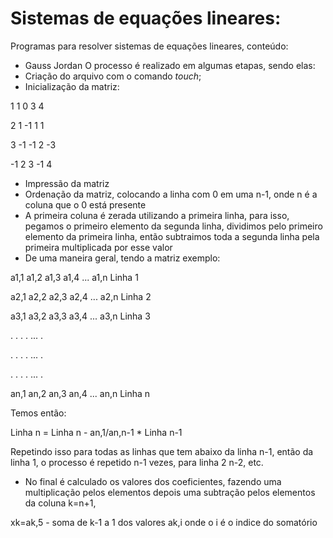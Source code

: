 # Sistemas de equações lineares:
Programas para resolver sistemas de equações lineares, conteúdo:

* Gauss Jordan
O processo é realizado em algumas etapas, sendo elas:
 * Criação do arquivo com o comando _touch_;
 * Inicialização da matriz:
 
 1  1  0  3  4
 
 2  1 -1  1  1
 
 3 -1 -1  2 -3
 
-1  2  3 -1  4

 * Impressão da matriz
 * Ordenação da matriz, colocando a linha com 0 em uma n-1, onde n é a coluna que o 0 está presente
 * A primeira coluna é zerada utilizando a primeira linha, para isso, pegamos o primeiro elemento da segunda linha, dividimos pelo primeiro elemento da primeira linha, então subtraimos toda a segunda linha pela primeira multiplicada por esse valor
 * De uma maneira geral, tendo a matriz exemplo:
 
 a1,1 a1,2 a1,3 a1,4 ... a1,n Linha 1
 
 a2,1 a2,2 a2,3 a2,4 ... a2,n Linha 2
 
 a3,1 a3,2 a3,3 a3,4 ... a3,n Linha 3
 
 .   .   .   .   ... .
 
 .   .   .   .   ... .
 
 .   .   .   .   ... .
 
 an,1 an,2 an,3 an,4 ... an,n Linha n
 
 
 Temos então:
 
 Linha n = Linha n - an,1/an,n-1 * Linha n-1
 
 Repetindo isso para todas as linhas que tem abaixo da linha n-1, então da linha 1, o processo é repetido n-1 vezes, para linha 2 n-2, etc.
 
 * No final é calculado os valores dos coeficientes, fazendo uma multiplicação pelos elementos depois uma subtração pelos elementos da coluna k=n+1,
 
 xk=ak,5 - soma de k-1 a 1 dos valores ak,i     onde o i é o indice do somatório
 
 
